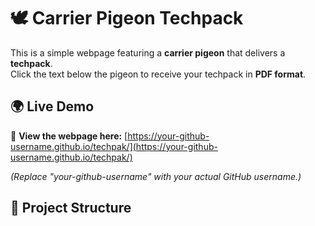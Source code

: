 # 🕊️ Carrier Pigeon Techpack

This is a simple webpage featuring a **carrier pigeon** that delivers a **techpack**.  
Click the text below the pigeon to receive your techpack in **PDF format**.

## 🌍 Live Demo
🔗 **View the webpage here:** [https://your-github-username.github.io/techpak/](https://your-github-username.github.io/techpak/)  

*(Replace "your-github-username" with your actual GitHub username.)*

## 📂 Project Structure
